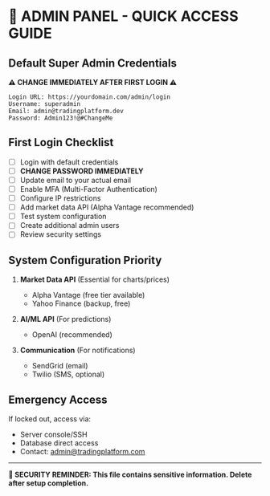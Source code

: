 # 🔐 ADMIN PANEL - QUICK ACCESS GUIDE

## Default Super Admin Credentials

**⚠️ CHANGE IMMEDIATELY AFTER FIRST LOGIN ⚠️**

```
Login URL: https://yourdomain.com/admin/login
Username: superadmin
Email: admin@tradingplatform.dev
Password: Admin123!@#ChangeMe
```

## First Login Checklist

- [ ] Login with default credentials
- [ ] **CHANGE PASSWORD IMMEDIATELY**
- [ ] Update email to your actual email
- [ ] Enable MFA (Multi-Factor Authentication)
- [ ] Configure IP restrictions
- [ ] Add market data API (Alpha Vantage recommended)
- [ ] Test system configuration
- [ ] Create additional admin users
- [ ] Review security settings

## System Configuration Priority

1. **Market Data API** (Essential for charts/prices)
   - Alpha Vantage (free tier available)
   - Yahoo Finance (backup, free)

2. **AI/ML API** (For predictions)
   - OpenAI (recommended)

3. **Communication** (For notifications)
   - SendGrid (email)
   - Twilio (SMS, optional)

## Emergency Access

If locked out, access via:
- Server console/SSH
- Database direct access
- Contact: admin@tradingplatform.com

---
**🚨 SECURITY REMINDER: This file contains sensitive information. Delete after setup completion.**